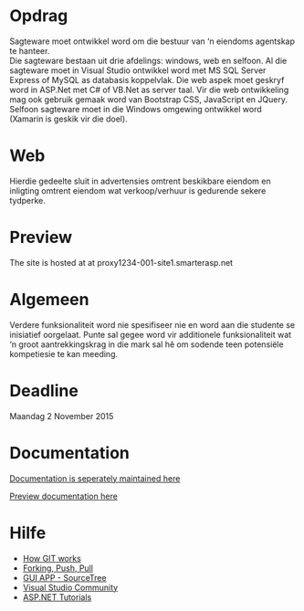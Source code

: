# Opdrag
Sagteware moet ontwikkel word om die bestuur van ‘n eiendoms agentskap te hanteer.  
Die sagteware bestaan uit drie afdelings: windows, web en selfoon. 
Al die sagteware moet in Visual Studio ontwikkel word met MS SQL Server Express of MySQL as databasis koppelvlak. 
Die web aspek moet geskryf word in ASP.Net met C# of VB.Net as server taal. 
Vir die web ontwikkeling mag ook gebruik gemaak word van Bootstrap CSS, JavaScript en JQuery. 
Selfoon sagteware moet in die Windows omgewing ontwikkel word (Xamarin is geskik vir die doel).

# Web
Hierdie gedeelte sluit in advertensies omtrent beskikbare eiendom en inligting omtrent eiendom wat verkoop/verhuur is gedurende sekere tydperke.

# Preview
The site is hosted at at proxy1234-001-site1.smarterasp.net

# Algemeen
Verdere funksionaliteit word nie spesifiseer nie en word aan die studente se inisiatief oorgelaat. 
Punte sal gegee word vir additionele funksionaliteit wat ‘n groot aantrekkingskrag in die mark sal hê om sodende teen potensiële kompetiesie te kan meeding.

# Deadline
Maandag 2 November 2015 

# Documentation
[Documentation is seperately maintained here](https://gitlab.com/stefan-j/422-Web-Dev-Documentation)

[Preview documentation here](https://dl.dropboxusercontent.com/u/32551105/RealEstateDocumentation/index.html)

# Hilfe
* [How GIT works](https://git-scm.com/book/en/v2/Getting-Started-Git-Basics)
* [Forking, Push, Pull](http://scholarslab.org/research-and-development/forking-fetching-pushing-pulling/)
* [GUI APP - SourceTree](https://www.sourcetreeapp.com/)
* [Visual Studio Community](https://www.visualstudio.com/en-us/products/visual-studio-community-vs.aspx)
* [ASP.NET Tutorials](http://www.w3schools.com/aspnet/)